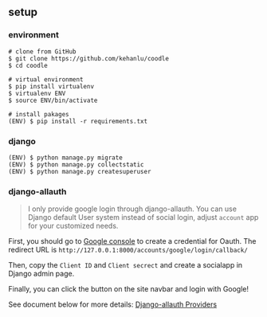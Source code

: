 ## setup

### environment

```shell
# clone from GitHub
$ git clone https://github.com/kehanlu/coodle
$ cd coodle

# virtual environment
$ pip install virtualenv
$ virtualenv ENV
$ source ENV/bin/activate

# install pakages
(ENV) $ pip install -r requirements.txt
```

### django

```shell
(ENV) $ python manage.py migrate
(ENV) $ python manage.py collectstatic
(ENV) $ python manage.py createsuperuser
```

### django-allauth

> I only provide google login through django-allauth. You can use Django default User system instead of social login, adjust `account` app for your customized needs.

First, you should go to [Google console](https://console.developers.google.com) to create a credential for Oauth. The redirect URL is `http://127.0.0.1:8000/accounts/google/login/callback/`

Then, copy the `Client ID` and `Client secrect` and create a socialapp in Django admin page.

Finally, you can click the button on the site navbar and login with Google!

See document below for more details:
[Django-allauth Providers](https://django-allauth.readthedocs.io/en/latest/providers.html#google)
